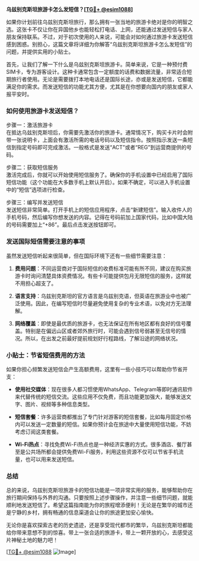 **乌兹别克斯坦旅游卡怎么发短信？[[TG💪+ @esim1088](https://t.me/s/esim1088)]**

如果你计划前往乌兹别克斯坦旅行，那么拥有一张当地的旅游卡绝对是你的明智之选。这张卡不仅让你在异国他乡也能轻松打电话、上网，还能通过发送短信与家人朋友保持联系。不过，对于初次使用的人来说，可能会对如何通过旅游卡发送短信感到困惑。别担心，这篇文章将详细为你解答“乌兹别克斯坦旅游卡怎么发短信”的问题，并提供实用的小贴士。

首先，让我们了解一下什么是乌兹别克斯坦旅游卡。简单来说，它是一种预付费SIM卡，专为游客设计。这种卡通常包含一定额度的话费和数据流量，非常适合短期旅行者使用。无论是需要拨打本地电话还是国际长途，亦或是发送短信，它都能满足你的需求。而发送短信的功能尤其方便，尤其是在你想要向国内的朋友或家人报平安时。

### 如何使用旅游卡发送短信？

步骤一：激活旅游卡  
在抵达乌兹别克斯坦后，你需要先激活你的旅游卡。通常情况下，购买卡片时会附带一张说明卡，上面会有激活所需的电话号码以及短信指令。按照指示发送一条短信到指定号码即可完成激活。一般格式是发送“ACT”或者“REG”到运营商提供的号码。

步骤二：获取短信服务  
激活完成后，你就可以开始使用短信服务了。确保你的手机设置中已经启用了国际短信功能（这个功能在大多数手机上默认开启）。如果不确定，可以进入手机设置中的“短信”选项进行检查。

步骤三：编写并发送短信  
发送短信非常简单。打开手机上的短信应用程序，点击“新建短信”。输入收件人的手机号码，然后编写你想发送的内容。记得在号码前加上国家代码，比如中国大陆的号码需要加上“+86”。最后点击发送按钮即可。

### 发送国际短信需要注意的事项

虽然发送短信听起来很简单，但在国际环境下还有一些细节需要注意：

1. **费用问题**：不同运营商对于国际短信的收费标准可能有所不同，建议在购买旅游卡时询问清楚具体资费情况。有些卡可能提供包月无限短信的服务，这样就不用担心超支了。
   
2. **语言支持**：乌兹别克斯坦的官方语言是乌兹别克语，但英语在旅游业中也被广泛使用。因此，在编写短信时尽量避免使用复杂的专业术语，以免对方无法理解。

3. **网络覆盖**：即使是最优质的旅游卡，也无法保证在所有地区都有良好的信号覆盖。特别是在偏远山区或者郊外旅行时，可能会遇到信号弱甚至无信号的情况。所以，在出发之前最好提前规划好行程路线，了解沿途的网络状况。

### 小贴士：节省短信费用的方法

如果你担心频繁发送短信会产生高额费用，这里有一些小技巧可以帮助你节省开支：

- **使用社交媒体**：现在很多人都习惯使用WhatsApp、Telegram等即时通讯软件来代替传统的短信交流。这些应用不仅免费，而且功能更加强大，能够发送文字、图片、视频等多种信息类型。
  
- **短信套餐**：许多运营商都推出了专门针对游客的短信套餐，比如每月固定价格内可以发送一定数量的短信。如果你预计会在旅途中大量使用短信功能，不妨考虑订阅这类套餐。

- **Wi-Fi热点**：寻找免费Wi-Fi热点也是一种经济实惠的方式。很多酒店、餐厅甚至是公共场所都会提供免费Wi-Fi服务，利用这些资源不仅可以节省手机流量，也可以用来发送短信。

### 总结

总的来说，乌兹别克斯坦旅游卡的短信功能是一项非常实用的服务，能够帮助你在旅行期间保持与外界的沟通。只要按照上述步骤操作，并注意一些细节问题，就能顺利地发送短信了。希望这篇指南能为你的旅程增添便利！无论是在繁华的城市还是宁静的乡村，拥有畅通的信息渠道会让你的旅途更加安心愉快。

无论你是喜欢探索古老的历史遗迹，还是享受现代都市的繁华，乌兹别克斯坦都能给你带来意想不到的惊喜。带上一张合适的旅游卡，带上一颗开放的心，去感受这片神秘土地的魅力吧！

[[TG💪+ @esim1088](https://t.me/s/esim1088) ![Image](https://i.postimg.cc/4NQfJmqS/Snipaste-2025-05-13-00-14-12.png)]
